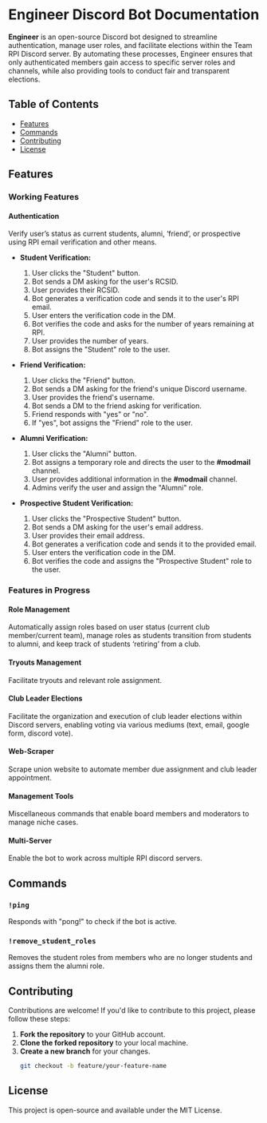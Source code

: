 # Engineer Discord Bot Documentation

**Engineer** is an open-source Discord bot designed to streamline authentication, manage user roles, and facilitate elections within the Team RPI Discord server. By automating these processes, Engineer ensures that only authenticated members gain access to specific server roles and channels, while also providing tools to conduct fair and transparent elections.

## Table of Contents

- [Features](#features)
- [Commands](#commands)
- [Contributing](#contributing)
- [License](#license)

## Features

### Working Features
#### Authentication
Verify user’s status as current students, alumni, ‘friend’, or prospective using RPI email verification and other means.
- **Student Verification:**
  1. User clicks the "Student" button.
  2. Bot sends a DM asking for the user's RCSID.
  3. User provides their RCSID.
  4. Bot generates a verification code and sends it to the user's RPI email.
  5. User enters the verification code in the DM.
  6. Bot verifies the code and asks for the number of years remaining at RPI.
  7. User provides the number of years.
  8. Bot assigns the "Student" role to the user.

- **Friend Verification:**
  1. User clicks the "Friend" button.
  2. Bot sends a DM asking for the friend's unique Discord username.
  3. User provides the friend's username.
  4. Bot sends a DM to the friend asking for verification.
  5. Friend responds with "yes" or "no".
  6. If "yes", bot assigns the "Friend" role to the user.

- **Alumni Verification:**
  1. User clicks the "Alumni" button.
  2. Bot assigns a temporary role and directs the user to the **#modmail** channel.
  3. User provides additional information in the **#modmail** channel.
  4. Admins verify the user and assign the "Alumni" role.

- **Prospective Student Verification:**
  1. User clicks the "Prospective Student" button.
  2. Bot sends a DM asking for the user's email address.
  3. User provides their email address.
  4. Bot generates a verification code and sends it to the provided email.
  5. User enters the verification code in the DM.
  6. Bot verifies the code and assigns the "Prospective Student" role to the user.

### Features in Progress
#### Role Management
Automatically assign roles based on user status (current club member/current team), manage roles as students transition from students to alumni, and keep track of students ‘retiring’ from a club.

#### Tryouts Management
Facilitate tryouts and relevant role assignment. 

#### Club Leader Elections
Facilitate the organization and execution of club leader elections within Discord servers, enabling voting via various mediums (text, email, google form, discord vote). 

#### Web-Scraper
Scrape union website to automate member due assignment and club leader appointment. 

#### Management Tools
Miscellaneous commands that enable board members and moderators to manage niche cases. 

#### Multi-Server
Enable the bot to work across multiple RPI discord servers. 

## Commands

### `!ping`
Responds with "pong!" to check if the bot is active.

### `!remove_student_roles`
Removes the student roles from members who are no longer students and assigns them the alumni role.

## Contributing

Contributions are welcome! If you'd like to contribute to this project, please follow these steps:

1. **Fork the repository** to your GitHub account.
2. **Clone the forked repository** to your local machine.
3. **Create a new branch** for your changes.
   ```bash
   git checkout -b feature/your-feature-name
   ```

## License
This project is open-source and available under the MIT License.
